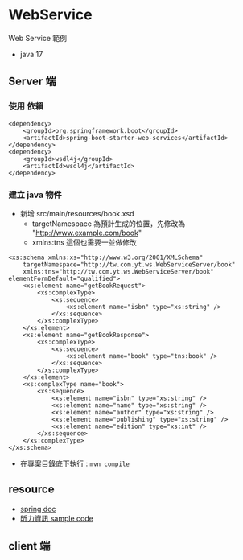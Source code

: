 # WebService
Web Service 範例
- java 17

## Server 端
### 使用 依賴
```
<dependency>
	<groupId>org.springframework.boot</groupId>
	<artifactId>spring-boot-starter-web-services</artifactId>
</dependency>
<dependency>
	<groupId>wsdl4j</groupId>
	<artifactId>wsdl4j</artifactId>
</dependency>
```
### 建立 java 物件
- 新增 src/main/resources/book.xsd
  - targetNamespace 為預計生成的位置，先修改為 "http://www.example.com/book"
  - xmlns:tns 這個也需要一並做修改
  
```
<xs:schema xmlns:xs="http://www.w3.org/2001/XMLSchema"
	targetNamespace="http://tw.com.yt.ws.WebServiceServer/book"
	xmlns:tns="http://tw.com.yt.ws.WebServiceServer/book" elementFormDefault="qualified">
	<xs:element name="getBookRequest">
		<xs:complexType>
			<xs:sequence>
				<xs:element name="isbn" type="xs:string" />
			</xs:sequence>
		</xs:complexType>
	</xs:element>
	<xs:element name="getBookResponse">
		<xs:complexType>
			<xs:sequence>
				<xs:element name="book" type="tns:book" />
			</xs:sequence>
		</xs:complexType>
	</xs:element>
	<xs:complexType name="book">
		<xs:sequence>
			<xs:element name="isbn" type="xs:string" />
			<xs:element name="name" type="xs:string" />
			<xs:element name="author" type="xs:string" />
			<xs:element name="publishing" type="xs:string" />
			<xs:element name="edition" type="xs:int" />
		</xs:sequence>
	</xs:complexType>
</xs:schema>
```
- 在專案目錄底下執行 : `mvn compile `

## resource
- [spring doc](https://spring.io/guides/gs/producing-web-service)
- [昕力資訊 sample code](https://www.tpisoftware.com/tpu/articleDetails/1968)


## client 端